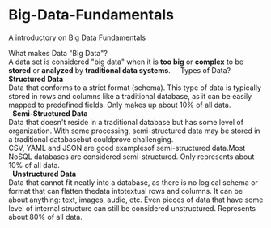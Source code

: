 # Big-Data-Fundamentals
A introductory on Big Data Fundamentals

What makes Data "Big Data"? <br />
A data set is considered "big data" when it is **too big** or **complex** to be **stored** or **analyzed** by **traditional data systems**.
&nbsp;
&nbsp;
Types of Data?
**Structured Data**<br />
Data that conforms to a strict format (schema). This type of data is typically stored in rows and columns like a traditional database, as it can be easily mapped to predefined fields. Only makes up about 10% of all data.<br />
&nbsp;
**Semi-Structured Data**<br />
Data that doesn't reside in a traditional database but has some level of organization. With some processing, semi-structured data may be stored in a traditional databasebut couldprove challenging.<br />
CSV, YAML and JSON are good examplesof semi-structured data.Most NoSQL databases are considered semi-structured. Only represents about 10% of all data.<br />
&nbsp;
**Unstructured Data**<br />
Data that cannot fit neatly into a database, as there is no logical schema or format that can flatten thedata intotextual rows and columns. It can be about anything: text, images, audio, etc. Even pieces of data that have some level of internal structure can still be considered unstructured. Represents about 80% of all data.<br />
&nbsp;
&nbsp;
